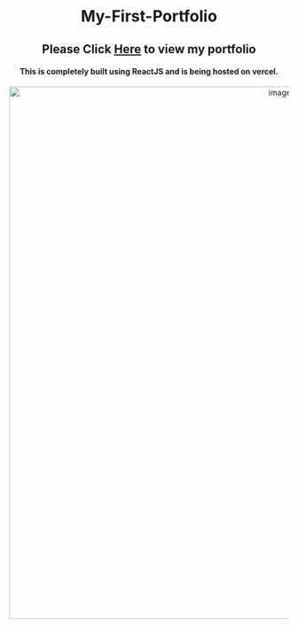   <h1 align= "center">
      My-First-Portfolio
  </h1>


<h2 align = "center">
    Please Click <a href = "https://papinenisaicharan.vercel.app" >Here</a> to view my portfolio
</2>
  
<h4 align = "center">
   This is completely built using ReactJS and is being hosted on vercel.
</h4>



<p align= "center">
    <img width="960" alt="image" src="https://user-images.githubusercontent.com/90904044/211027812-4bb5bcaa-b1d1-4356-ab1f-9d59e734c7f9.png">
</P
